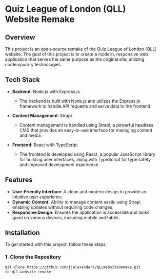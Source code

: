 # Quiz League of London (QLL) Website Remake

## Overview

This project is an open-source remake of the Quiz League of London (QLL) website. The goal of this project is to create a modern, responsive web application that serves the same purpose as the original site, utilizing contemporary technologies.

## Tech Stack

- **Backend**: Node.js with Express.js
  - The backend is built with Node.js and utilizes the Express.js framework to handle API requests and serve data to the frontend.
  
- **Content Management**: Strapi
  - Content management is handled using Strapi, a powerful headless CMS that provides an easy-to-use interface for managing content and media.
  
- **Frontend**: React with TypeScript
  - The frontend is developed using React, a popular JavaScript library for building user interfaces, along with TypeScript for type safety and improved development experience.

## Features

- **User-Friendly Interface**: A clean and modern design to provide an intuitive user experience.
- **Dynamic Content**: Ability to manage content easily using Strapi, enabling updates without requiring code changes.
- **Responsive Design**: Ensures the application is accessible and looks good on various devices, including mobile and tablet.

## Installation

To get started with this project, follow these steps:

### 1. Clone the Repository

```bash
git clone https://github.com/jjalexander1/QLLWebsiteRemake.git
cd qll-website-remake
